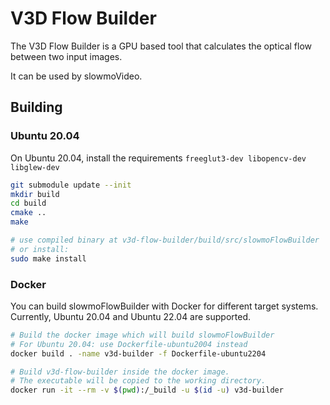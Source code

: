 # V3D Flow Builder

The V3D Flow Builder is a GPU based tool that calculates the optical flow between two input images.

It can be used by slowmoVideo.


## Building

### Ubuntu 20.04

On Ubuntu 20.04, install the requirements `freeglut3-dev libopencv-dev libglew-dev `

```bash
git submodule update --init
mkdir build
cd build
cmake ..
make

# use compiled binary at v3d-flow-builder/build/src/slowmoFlowBuilder
# or install:
sudo make install
```

### Docker

You can build slowmoFlowBuilder with Docker for different target systems.
Currently, Ubuntu 20.04 and Ubuntu 22.04 are supported.

```bash
# Build the docker image which will build slowmoFlowBuilder
# For Ubuntu 20.04: use Dockerfile-ubuntu2004 instead
docker build . -name v3d-builder -f Dockerfile-ubuntu2204

# Build v3d-flow-builder inside the docker image.
# The executable will be copied to the working directory.
docker run -it --rm -v $(pwd):/_build -u $(id -u) v3d-builder
```
